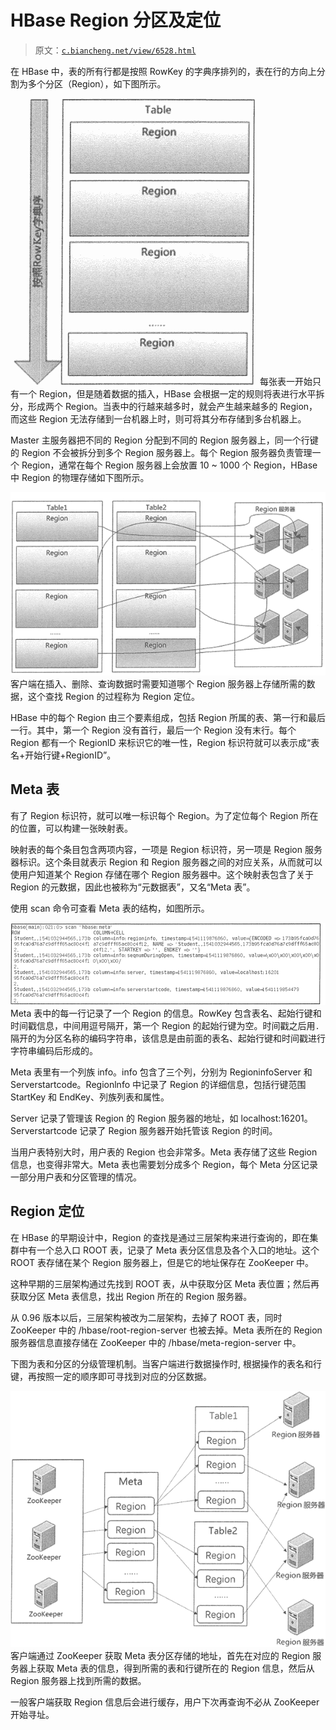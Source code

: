 # HBase Region 分区及定位

> 原文：[`c.biancheng.net/view/6528.html`](http://c.biancheng.net/view/6528.html)

在 HBase 中，表的所有行都是按照 RowKey 的字典序排列的，表在行的方向上分割为多个分区（Region），如下图所示。

![](img/abfef04d0933f9ac749192c0e3a1564c.png)
每张表一开始只有一个 Region，但是随着数据的插入，HBase 会根据一定的规则将表进行水平拆分，形成两个 Region。当表中的行越来越多时，就会产生越来越多的 Region，而这些 Region 无法存储到一台机器上时，则可将其分布存储到多台机器上。

Master 主服务器把不同的 Region 分配到不同的 Region 服务器上，同一个行键的 Region 不会被拆分到多个 Region 服务器上。每个 Region 服务器负责管理一个 Region，通常在每个 Region 服务器上会放置 10 ~ 1000 个 Region，HBase 中 Region 的物理存储如下图所示。

![](img/c11980715329613b16b79c79bfcb8e24.png)客户端在插入、删除、查询数据时需要知道哪个 Region 服务器上存储所需的数据，这个查找 Region 的过程称为 Region 定位。

HBase 中的每个 Region 由三个要素组成，包括 Region 所属的表、第一行和最后一行。其中，第一个 Region 没有首行，最后一个 Region 没有末行。每个 Region 都有一个 RegionlD 来标识它的唯一性，Region 标识符就可以表示成“表名+开始行键+RegionID”。

## Meta 表

有了 Region 标识符，就可以唯一标识每个 Region。为了定位每个 Region 所在的位置，可以构建一张映射表。

映射表的每个条目包含两项内容，一项是 Region 标识符，另一项是 Region 服务器标识。这个条目就表示 Region 和 Region 服务器之间的对应关系，从而就可以使用户知道某个 Region 存储在哪个 Region 服务器中。这个映射表包含了关于 Region 的元数据，因此也被称为“元数据表”，又名“Meta 表”。

使用 scan 命令可查看 Meta 表的结构，如图所示。

![](img/21bf9d583e1f54a2b6040996c3606057.png)Meta 表中的每一行记录了一个 Region 的信息。RowKey 包含表名、起始行键和时间戳信息，中间用逗号隔开，第一个 Region 的起始行键为空。时间戳之后用`.`隔开的为分区名称的编码字符串，该信息是由前面的表名、起始行键和时间戳进行字符串编码后形成的。

Meta 表里有一个列族 info。info 包含了三个列，分别为 RegioninfoServer 和 Serverstartcode。Regionlnfo 中记录了 Region 的详细信息，包括行键范围 StartKey 和 EndKey、列族列表和属性。

Server 记录了管理该 Region 的 Region 服务器的地址，如 localhost:16201。Serverstartcode 记录了 Region 服务器开始托管该 Region 的时间。

当用户表特别大时，用户表的 Region 也会非常多。Meta 表存储了这些 Region 信息，也变得非常大。Meta 表也需要划分成多个 Region，每个 Meta 分区记录一部分用户表和分区管理的情况。

## Region 定位

在 HBase 的早期设计中，Region 的查找是通过三层架构来进行查询的，即在集群中有一个总入口 ROOT 表，记录了 Meta 表分区信息及各个入口的地址。这个 ROOT 表存储在某个 Region 服务器上，但是它的地址保存在 ZooKeeper 中。

这种早期的三层架构通过先找到 ROOT 表，从中获取分区 Meta 表位置；然后再获取分区 Meta 表信息，找出 Region 所在的 Region 服务器。

从 0.96 版本以后，三层架构被改为二层架构，去掉了 ROOT 表，同时 ZooKeeper 中的 /hbase/root-region-server 也被去掉。Meta 表所在的 Region 服务器信息直接存储在 ZooKeeper 中的 /hbase/meta-region-server 中。

下图为表和分区的分级管理机制。当客户端进行数据操作时, 根据操作的表名和行键，再按照一定的顺序即可寻找到对应的分区数据。

![](img/c6d12de00090770ea1d1ec636969b01c.png)客户端通过 ZooKeeper 获取 Meta 表分区存储的地址，首先在对应的 Region 服务器上获取 Meta 表的信息，得到所需的表和行键所在的 Region 信息，然后从 Region 服务器上找到所需的数据。

一般客户端获取 Region 信息后会进行缓存，用户下次再查询不必从 ZooKeeper 开始寻址。